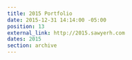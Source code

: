 ```yaml
---
title: 2015 Portfolio
date: 2015-12-31 14:14:00 -05:00
position: 13
external_link: http://2015.sawyerh.com
dates: 2015
section: archive
---
```


